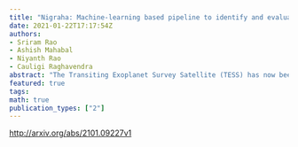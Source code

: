 ```yaml
---
title: "Nigraha: Machine-learning based pipeline to identify and evaluate planet   candidates from TESS"
date: 2021-01-22T17:17:54Z
authors:
- Sriram Rao
- Ashish Mahabal
- Niyanth Rao
- Cauligi Raghavendra
abstract: "The Transiting Exoplanet Survey Satellite (TESS) has now been operational for a little over two years, covering the Northern and the Southern hemispheres once. The TESS team processes the downlinked data using the Science Processing Operations Center pipeline and Quick Look pipeline to generate alerts for follow-up. Combined with other efforts from the community, over two thousand planet candidates have been found of which tens have been confirmed as planets. We present our pipeline, Nigraha, that is complementary to these approaches. Nigraha uses a combination of transit finding, supervised machine learning, and detailed vetting to identify with high confidence a few planet candidates that were missed by prior searches. In particular, we identify high signal to noise ratio (SNR) shallow transits that may represent more Earth-like planets. In the spirit of open data exploration we provide details of our pipeline, release our supervised machine learning model and code as open source, and make public the 38 candidates we have found in seven sectors. The model can easily be run on other sectors as is. As part of future work we outline ways to increase the yield by strengthening some of the steps where we have been conservative and discarded objects for lack of a datum or two."
featured: true
tags:
math: true
publication_types: ["2"]
---
```

http://arxiv.org/abs/2101.09227v1